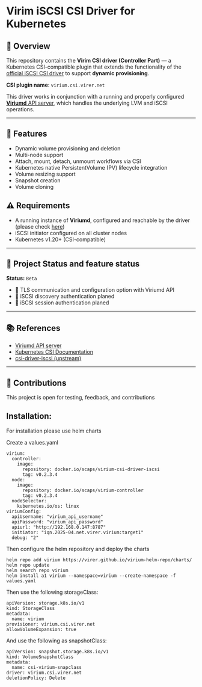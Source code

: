 # Virim iSCSI CSI Driver for Kubernetes

## 🚀 Overview

This repository contains the **Virim CSI driver (Controller Part)** — a Kubernetes CSI-compatible plugin that extends the functionality of the [official iSCSI CSI driver](https://github.com/kubernetes-csi/csi-driver-iscsi) to support **dynamic provisioning**.

**CSI plugin name**: `virium.csi.virer.net`

This driver works in conjunction with a running and properly configured [**Viriumd** API server](https://github.com/virer/viriumd), which handles the underlying LVM and iSCSI operations.

---

## 🔧 Features

- Dynamic volume provisioning and deletion
- Multi-node support
- Attach, mount, detach, unmount workflows via CSI
- Kubernetes native PersistentVolume (PV) lifecycle integration
- Volume resizing support
- Snapshot creation
- Volume cloning

## ⚠️ Requirements

- A running instance of **Viriumd**, configured and reachable by the driver (please check [here](https://github.com/virer/viriumd))
- iSCSI initiator configured on all cluster nodes
- Kubernetes v1.20+ (CSI-compatible)

---

## 🧪 Project Status and feature status

**Status:** `Beta`

- 🚧 TLS communication and configuration option with Viriumd API
- 🚧 iSCSI discovery authentication planed
- 🚧 iSCSI session authentication planed

---

## 📚 References

- [Viriumd API server](https://github.com/virer/viriumd)
- [Kubernetes CSI Documentation](https://kubernetes-csi.github.io/docs/)
- [csi-driver-iscsi (upstream)](https://github.com/kubernetes-csi/csi-driver-iscsi)

---

## 🤝 Contributions

This project is open for testing, feedback, and contributions

## Installation:

For installation please use helm charts

Create a values.yaml 
```
virium:
  controller:
    image:
      repository: docker.io/scaps/virium-csi-driver-iscsi
      tag: v0.2.3.4
  node:
    image:
      repository: docker.io/scaps/virium-controller
      tag: v0.2.3.4
  nodeSelector:
    kubernetes.io/os: linux
viriumConfig:
  apiUsername: "virium_api_username"
  apiPassword: "virium_api_password"
  apiurl: "http://192.168.0.147:8787"
  initiator: "iqn.2025-04.net.virer.virium:target1"
  debug: "2"
```

Then configure the helm repository and deploy the charts
```
helm repo add virium https://virer.github.io/virium-helm-repo/charts/
helm repo update
helm search repo virium
helm install a1 virium --namespace=virium --create-namespace -f values.yaml 
```

Then use the following storageClass:

```
apiVersion: storage.k8s.io/v1
kind: StorageClass
metadata:
  name: virium
provisioner: virium.csi.virer.net
allowVolumeExpansion: true
```

And use the following as snapshotClass:
```
apiVersion: snapshot.storage.k8s.io/v1
kind: VolumeSnapshotClass
metadata:
  name: csi-virium-snapclass
driver: virium.csi.virer.net
deletionPolicy: Delete
```